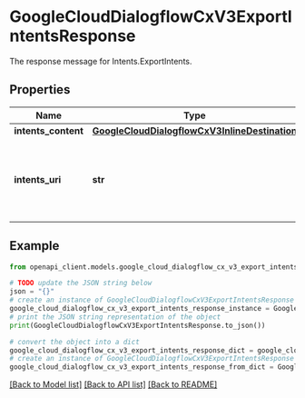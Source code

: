 # GoogleCloudDialogflowCxV3ExportIntentsResponse

The response message for Intents.ExportIntents.

## Properties

Name | Type | Description | Notes
------------ | ------------- | ------------- | -------------
**intents_content** | [**GoogleCloudDialogflowCxV3InlineDestination**](GoogleCloudDialogflowCxV3InlineDestination.md) |  | [optional] 
**intents_uri** | **str** | The URI to a file containing the exported intents. This field is populated only if &#x60;intents_uri&#x60; is specified in ExportIntentsRequest. | [optional] 

## Example

```python
from openapi_client.models.google_cloud_dialogflow_cx_v3_export_intents_response import GoogleCloudDialogflowCxV3ExportIntentsResponse

# TODO update the JSON string below
json = "{}"
# create an instance of GoogleCloudDialogflowCxV3ExportIntentsResponse from a JSON string
google_cloud_dialogflow_cx_v3_export_intents_response_instance = GoogleCloudDialogflowCxV3ExportIntentsResponse.from_json(json)
# print the JSON string representation of the object
print(GoogleCloudDialogflowCxV3ExportIntentsResponse.to_json())

# convert the object into a dict
google_cloud_dialogflow_cx_v3_export_intents_response_dict = google_cloud_dialogflow_cx_v3_export_intents_response_instance.to_dict()
# create an instance of GoogleCloudDialogflowCxV3ExportIntentsResponse from a dict
google_cloud_dialogflow_cx_v3_export_intents_response_from_dict = GoogleCloudDialogflowCxV3ExportIntentsResponse.from_dict(google_cloud_dialogflow_cx_v3_export_intents_response_dict)
```
[[Back to Model list]](../README.md#documentation-for-models) [[Back to API list]](../README.md#documentation-for-api-endpoints) [[Back to README]](../README.md)


